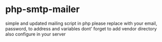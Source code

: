 # php-smtp-mailer
simple and updated mailing script in php
please replace with your email, password, to address and variables
dont' forget to add vendor directory
also configure in your server
